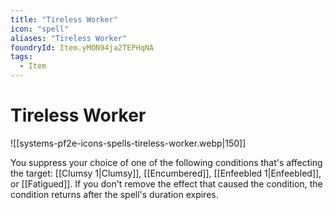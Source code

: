 ```yaml
---
title: "Tireless Worker"
icon: "spell"
aliases: "Tireless Worker"
foundryId: Item.yMON94ja2TEPHqNA
tags:
  - Item
---
```


# Tireless Worker
![[systems-pf2e-icons-spells-tireless-worker.webp|150]]

You suppress your choice of one of the following conditions that's affecting the target: [[Clumsy 1|Clumsy]], [[Encumbered]], [[Enfeebled 1|Enfeebled]], or [[Fatigued]]. If you don't remove the effect that caused the condition, the condition returns after the spell's duration expires.
